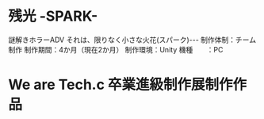 # 残光 -SPARK-
謎解きホラーADV それは、限りなく小さな火花(スパーク)---
制作体制：チーム制作
制作期間：4か月（現在2か月）
制作環境：Unity
機種　　：PC
# We are Tech.c  卒業進級制作展制作作品
